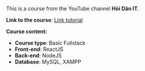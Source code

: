This is a course from the YouTube channel **Hỏi Dân IT**.

**Link to the course**: [Link tutorial](https://bom.so/NAtUdS)

**Course content:**

- **Course type**: Basic Fullstack
- **Front-end**: ReactJS
- **Back-end**: NodeJS
- **Database**: MySQL, XAMPP

